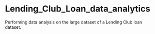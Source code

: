 # Lending_Club_Loan_data_analytics
Performing data analysis on the large dataset of a Lending Club loan dataset. 
